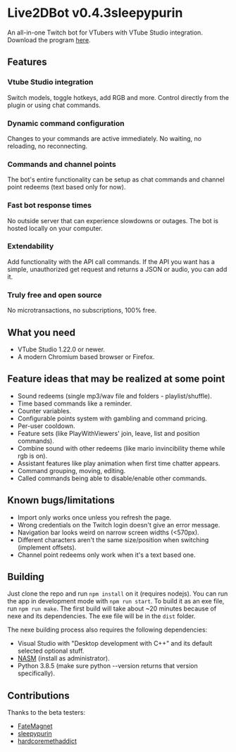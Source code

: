 # Live2DBot v0.4.3sleepypurin

An all-in-one Twitch bot for VTubers with VTube Studio integration. Download the program [here](https://github.com/Kimi0n/live2dbot-public/releases).

## Features
### Vtube Studio integration
Switch models, toggle hotkeys, add RGB and more. Control directly from the plugin or using chat commands.

### Dynamic command configuration
Changes to your commands are active immediately. No waiting, no reloading, no reconnecting.

### Commands and channel points
The bot's entire functionality can be setup as chat commands and channel point redeems (text based only for now).

### Fast bot response times
No outside server that can experience slowdowns or outages. The bot is hosted locally on your computer.

### Extendability 
Add functionality with the API call commands. If the API you want has a simple, unauthorized get request and returns a JSON or audio, you can add it.

### Truly free and open source
No microtransactions, no subscriptions, 100% free.

## What you need
- VTube Studio 1.22.0 or newer.
- A modern Chromium based browser or Firefox.

## Feature ideas that may be realized at some point
- Sound redeems (single mp3/wav file and folders - playlist/shuffle).
- Time based commands like a reminder.
- Counter variables.
- Configurable points system with gambling and command pricing.
- Per-user cooldown.
- Feature sets (like PlayWithViewers' join, leave, list and position commands).
- Combine sound with other redeems (like mario invincibility theme while rgb is on).
- Assistant features like play animation when first time chatter appears.
- Command grouping, moving, editing.
- Called commands being able to disable/enable other commands.

## Known bugs/limitations
- Import only works once unless you refresh the page.
- Wrong credentials on the Twitch login doesn't give an error message.
- Navigation bar looks weird on narrow screen widths (<570px).
- Different characters aren't the same size/position when switching (implement offsets).
- Channel point redeems only work when it's a text based one.

## Building
Just clone the repo and run `npm install` on it (requires nodejs). You can run the app in development mode with `npm run start`.
To build it as an exe file, run `npm run make`. The first build will take about ~20 minutes because of nexe and its dependencies. The exe file will be in the `dist` folder.

The nexe building process also requires the following dependencies:
- Visual Studio with "Desktop development with C++" and its default selected optional stuff.
- [NASM](https://www.nasm.us/pub/nasm/releasebuilds/2.15.04/) (install as administrator).
- Python 3.8.5 (make sure python --version returns that version specifically).

## Contributions
Thanks to the beta testers:
- [FateMagnet](https://www.twitch.tv/fatemagnet)
- [sleepypurin](https://www.twitch.tv/sleepypurin)
- [hardcoremethaddict](https://www.twitch.tv/hardcoremethaddict)